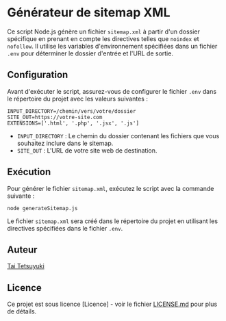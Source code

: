 # Générateur de sitemap XML

Ce script Node.js génère un fichier `sitemap.xml` à partir d'un dossier spécifique en prenant en compte les directives telles que `noindex` et `nofollow`. Il utilise les variables d'environnement spécifiées dans un fichier `.env` pour déterminer le dossier d'entrée et l'URL de sortie.

## Configuration

Avant d'exécuter le script, assurez-vous de configurer le fichier `.env` dans le répertoire du projet avec les valeurs suivantes :

```
INPUT_DIRECTORY=/chemin/vers/votre/dossier
SITE_OUT=https://votre-site.com
EXTENSIONS=['.html', '.php', '.jsx', '.js']
```

- `INPUT_DIRECTORY` : Le chemin du dossier contenant les fichiers que vous souhaitez inclure dans le sitemap.
- `SITE_OUT` : L'URL de votre site web de destination.

## Exécution

Pour générer le fichier `sitemap.xml`, exécutez le script avec la commande suivante :

```
node generateSitemap.js
```

Le fichier `sitemap.xml` sera créé dans le répertoire du projet en utilisant les directives spécifiées dans le fichier `.env`.

## Auteur

[Tai Tetsuyuki](https://lyna.taistudio.fr/tai_tetsuyuki)

## Licence

Ce projet est sous licence [Licence] - voir le fichier [LICENSE.md](LICENSE.md) pour plus de détails.
